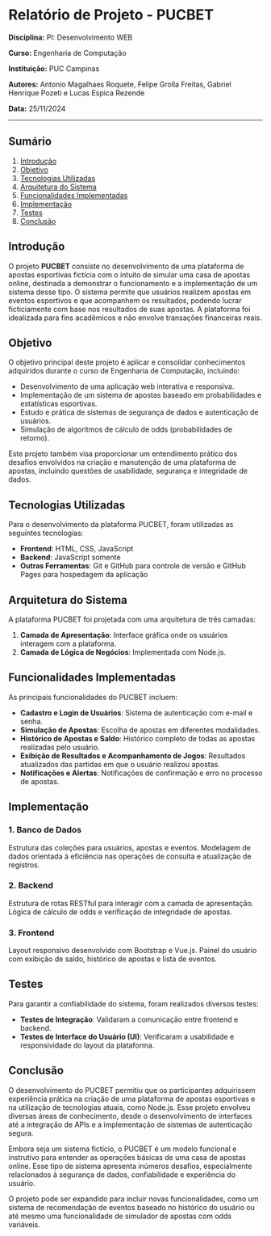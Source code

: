 <h1>Relatório de Projeto - PUCBET</h1>

<p><strong>Disciplina:</strong> PI: Desenvolvimento WEB</p>
<p><strong>Curso:</strong> Engenharia de Computação</p>
<p><strong>Instituição:</strong> PUC Campinas</p>
<p><strong>Autores:</strong> Antonio Magalhaes Roquete, Felipe Grolla Freitas, Gabriel Henrique Pozeti e Lucas Espica Rezende</p>
<p><strong>Data:</strong> 25/11/2024</p>

<hr>

<h2>Sumário</h2>
<ol>
  <li><a href="#introducao">Introdução</a></li>
  <li><a href="#objetivo">Objetivo</a></li>
  <li><a href="#tecnologias-utilizadas">Tecnologias Utilizadas</a></li>
  <li><a href="#arquitetura-do-sistema">Arquitetura do Sistema</a></li>
  <li><a href="#funcionalidades-implementadas">Funcionalidades Implementadas</a></li>
  <li><a href="#implementacao">Implementação</a></li>
  <li><a href="#testes">Testes</a></li>
  <li><a href="#conclusao">Conclusão</a></li>
</ol>

<h2 id="introducao">Introdução</h2>
<p>O projeto <strong>PUCBET</strong> consiste no desenvolvimento de uma plataforma de apostas esportivas fictícia com o intuito de simular uma casa de apostas online, destinada a demonstrar o funcionamento e a implementação de um sistema desse tipo. O sistema permite que usuários realizem apostas em eventos esportivos e que acompanhem os resultados, podendo lucrar ficticiamente com base nos resultados de suas apostas. A plataforma foi idealizada para fins acadêmicos e não envolve transações financeiras reais.</p>

<h2 id="objetivo">Objetivo</h2>
<p>O objetivo principal deste projeto é aplicar e consolidar conhecimentos adquiridos durante o curso de Engenharia de Computação, incluindo:</p>
<ul>
  <li>Desenvolvimento de uma aplicação web interativa e responsiva.</li>
  <li>Implementação de um sistema de apostas baseado em probabilidades e estatísticas esportivas.</li>
  <li>Estudo e prática de sistemas de segurança de dados e autenticação de usuários.</li>
  <li>Simulação de algoritmos de cálculo de odds (probabilidades de retorno).</li>
</ul>
<p>Este projeto também visa proporcionar um entendimento prático dos desafios envolvidos na criação e manutenção de uma plataforma de apostas, incluindo questões de usabilidade, segurança e integridade de dados.</p>

<h2 id="tecnologias-utilizadas">Tecnologias Utilizadas</h2>
<p>Para o desenvolvimento da plataforma PUCBET, foram utilizadas as seguintes tecnologias:</p>
<ul>
  <li><strong>Frontend</strong>: HTML, CSS, JavaScript</li>
  <li><strong>Backend</strong>: JavaScript somente</li>
  <li><strong>Outras Ferramentas</strong>: Git e GitHub para controle de versão e GitHub Pages para hospedagem da aplicação</li>
</ul>

<h2 id="arquitetura-do-sistema">Arquitetura do Sistema</h2>
<p>A plataforma PUCBET foi projetada com uma arquitetura de três camadas:</p>
<ol>
  <li><strong>Camada de Apresentação</strong>: Interface gráfica onde os usuários interagem com a plataforma.</li>
  <li><strong>Camada de Lógica de Negócios</strong>: Implementada com Node.js.</li>
</ol>

<h2 id="funcionalidades-implementadas">Funcionalidades Implementadas</h2>
<p>As principais funcionalidades do PUCBET incluem:</p>
<ul>
  <li><strong>Cadastro e Login de Usuários</strong>: Sistema de autenticação com e-mail e senha.</li>
  <li><strong>Simulação de Apostas</strong>: Escolha de apostas em diferentes modalidades.</li>
  <li><strong>Histórico de Apostas e Saldo</strong>: Histórico completo de todas as apostas realizadas pelo usuário.</li>
  <li><strong>Exibição de Resultados e Acompanhamento de Jogos</strong>: Resultados atualizados das partidas em que o usuário realizou apostas.</li>
  <li><strong>Notificações e Alertas</strong>: Notificações de confirmação e erro no processo de apostas.</li>
</ul>

<h2 id="implementacao">Implementação</h2>
<h3>1. Banco de Dados</h3>
<p>Estrutura das coleções para usuários, apostas e eventos. Modelagem de dados orientada à eficiência nas operações de consulta e atualização de registros.</p>

<h3>2. Backend</h3>
<p>Estrutura de rotas RESTful para interagir com a camada de apresentação. Lógica de cálculo de odds e verificação de integridade de apostas.</p>

<h3>3. Frontend</h3>
<p>Layout responsivo desenvolvido com Bootstrap e Vue.js. Painel do usuário com exibição de saldo, histórico de apostas e lista de eventos.</p>

<h2 id="testes">Testes</h2>
<p>Para garantir a confiabilidade do sistema, foram realizados diversos testes:</p>
<ul>
  <li><strong>Testes de Integração</strong>: Validaram a comunicação entre frontend e backend.</li>
  <li><strong>Testes de Interface do Usuário (UI)</strong>: Verificaram a usabilidade e responsividade do layout da plataforma.</li>
</ul>

<h2 id="conclusao">Conclusão</h2>
<p>O desenvolvimento do PUCBET permitiu que os participantes adquirissem experiência prática na criação de uma plataforma de apostas esportivas e na utilização de tecnologias atuais, como Node.js. Esse projeto envolveu diversas áreas de conhecimento, desde o desenvolvimento de interfaces até a integração de APIs e a implementação de sistemas de autenticação segura.</p>
<p>Embora seja um sistema fictício, o PUCBET é um modelo funcional e instrutivo para entender as operações básicas de uma casa de apostas online. Esse tipo de sistema apresenta inúmeros desafios, especialmente relacionados à segurança de dados, confiabilidade e experiência do usuário.</p>
<p>O projeto pode ser expandido para incluir novas funcionalidades, como um sistema de recomendação de eventos baseado no histórico do usuário ou até mesmo uma funcionalidade de simulador de apostas com odds variáveis.</p>

</body>
</html>
